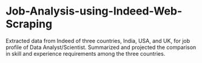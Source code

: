 # Job-Analysis-using-Indeed-Web-Scraping
Extracted data from Indeed of three countries, India, USA, and UK, for job profile of Data Analyst/Scientist. 
Summarized and projected the comparison in skill and experience requirements among the three countries.
